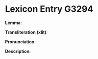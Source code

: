 # Lexicon Entry G3294

**Lemma**: 

**Transliteration (xlit)**: 

**Pronunciation**: 

**Description**:

